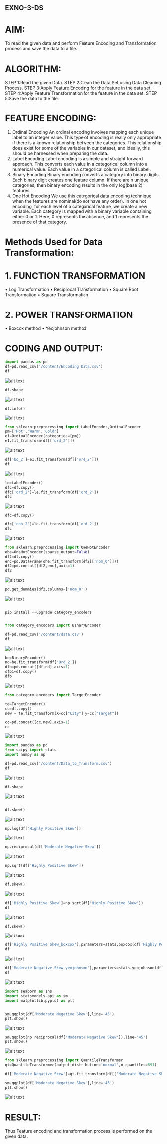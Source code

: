 ## EXNO-3-DS

# AIM:
To read the given data and perform Feature Encoding and Transformation process and save the data to a file.

# ALGORITHM:
STEP 1:Read the given Data.
STEP 2:Clean the Data Set using Data Cleaning Process.
STEP 3:Apply Feature Encoding for the feature in the data set.
STEP 4:Apply Feature Transformation for the feature in the data set.
STEP 5:Save the data to the file.

# FEATURE ENCODING:
1. Ordinal Encoding
An ordinal encoding involves mapping each unique label to an integer value. This type of encoding is really only appropriate if there is a known relationship between the categories. This relationship does exist for some of the variables in our dataset, and ideally, this should be harnessed when preparing the data.
2. Label Encoding
Label encoding is a simple and straight forward approach. This converts each value in a categorical column into a numerical value. Each value in a categorical column is called Label.
3. Binary Encoding
Binary encoding converts a category into binary digits. Each binary digit creates one feature column. If there are n unique categories, then binary encoding results in the only log(base 2)ⁿ features.
4. One Hot Encoding
We use this categorical data encoding technique when the features are nominal(do not have any order). In one hot encoding, for each level of a categorical feature, we create a new variable. Each category is mapped with a binary variable containing either 0 or 1. Here, 0 represents the absence, and 1 represents the presence of that category.

# Methods Used for Data Transformation:
  # 1. FUNCTION TRANSFORMATION
• Log Transformation
• Reciprocal Transformation
• Square Root Transformation
• Square Transformation
  # 2. POWER TRANSFORMATION
• Boxcox method
• Yeojohnson method

# CODING AND OUTPUT:
      

```python 
import pandas as pd
df=pd.read_csv('/content/Encoding Data.csv')
df
```

![alt text](<Screenshot 2024-09-24 113250.png>)


```python 
df.shape

```
![alt text](<Screenshot 2024-09-24 113340.png>)


```python 
df.info()

```

![alt text](<Screenshot 2024-09-24 113350.png>)


```python 
from sklearn.preprocessing import LabelEncoder,OrdinalEncoder
pm=['Hot','Warm','Cold']
e1=OrdinalEncoder(categories=[pm])
e1.fit_transform(df[['ord_2']])
```

![alt text](<Screenshot 2024-09-24 113402.png>)


```python 
df['bo_2']=e1.fit_transform(df[['ord_2']])
df

```

![alt text](<Screenshot 2024-09-24 113416-1.png>)


```python 
le=LabelEncoder()
dfc=df.copy()
dfc['ord_2']=le.fit_transform(df['ord_2'])
dfc
```

![alt text](<Screenshot 2024-09-24 113416.png>)


```python 
dfc=df.copy()

```


```python 
dfc['con_2']=le.fit_transform(df['ord_2'])
dfc
```


![alt text](<Screenshot 2024-09-24 113512.png>)

```python 
from sklearn.preprocessing import OneHotEncoder
ohe=OneHotEncoder(sparse_output=False)
df2=df.copy()
enc=pd.DataFrame(ohe.fit_transform(df2[['nom_0']]))
df2=pd.concat([df2,enc],axis=1)
df2
```

![alt text](<Screenshot 2024-09-24 113809.png>)

```python 
pd.get_dummies(df2,columns=['nom_0'])

```

![alt text](<Screenshot 2024-09-24 113825.png>)


```python 

pip install --upgrade category_encoders
```



```python 

from category_encoders import BinaryEncoder
```



```python 
df=pd.read_csv('/content/data.csv')
df

```
![alt text](<Screenshot 2024-09-24 114309.png>)


```python 
be=BinaryEncoder()
nd=be.fit_transform(df['Ord_2'])
dfb=pd.concat([df,nd],axis=1)
sfb1=df.copy()
dfb
```
![alt text](<Screenshot 2024-09-24 114338.png>)



```python 
from category_encoders import TargetEncoder

```



```python 
te=TargetEncoder()
cc=df.copy()
new = te.fit_transform(X=cc["City"],y=cc["Target"])

```


```python 
cc=pd.concat([cc,new],axis=1)
cc

```
![alt text](<Screenshot 2024-09-24 114618.png>)


```python 
import pandas as pd
from scipy import stats
import numpy as np

```



```python 
df=pd.read_csv('/content/Data_to_Transform.csv')
df

```
![alt text](<Screenshot 2024-10-01 084800.png>)


```python 
df.shape

```
![alt text](<Screenshot 2024-10-01 084827.png>)


```python 

df.skew()
```
![alt text](<Screenshot 2024-10-01 084851.png>)

```python 
np.log(df['Highly Positive Skew'])

```
![alt text](<Screenshot 2024-10-01 084859.png>)

```python 
np.reciprocal(df['Moderate Negative Skew'])

```

![alt text](<Screenshot 2024-10-01 084913.png>)

```python 
np.sqrt(df['Highly Positive Skew'])

```

![alt text](<Screenshot 2024-10-01 085406.png>)

```python 
df.skew()

```

![alt text](<Screenshot 2024-10-01 085415.png>)

```python 
df['Highly Positive Skew']=np.sqrt(df['Highly Positive Skew'])
df

```

![alt text](<Screenshot 2024-10-01 085428.png>)


```python 
df.skew()

```

![alt text](<Screenshot 2024-10-01 085449.png>)

```python 
df['Highly Positive Skew_boxcox'],parameters=stats.boxcox(df['Highly Positive Skew'])
df
```


![alt text](<Screenshot 2024-10-01 085504.png>)

```python 
df['Moderate Negative Skew_yeojohnson'],parameters=stats.yeojohnson(df['Moderate Negative Skew'])
df
```

![alt text](<Screenshot 2024-10-01 085534.png>)

```python 
import seaborn as sns
import statsmodels.api as sm
import matplotlib.pyplot as plt

```


```python 

sm.qqplot(df['Moderate Negative Skew'],line='45')
plt.show()
```

![alt text](<Screenshot 2024-10-01 085550.png>)

```python 
sm.qqplot(np.reciprocal(df['Moderate Negative Skew']),line='45')
plt.show()

```
![alt text](<Screenshot 2024-10-01 085612.png>)

```python 
from sklearn.preprocessing import QuantileTransformer
qt=QuantileTransformer(output_distribution='normal',n_quantiles=891)

```


```python 
df['Moderate Negative Skew']=qt.fit_transform(df[['Moderate Negative Skew']])

```

```python 
sm.qqplot(df['Moderate Negative Skew'],line='45')
plt.show()

```
![alt text](<Screenshot 2024-10-01 085624.png>)

# RESULT:
   Thus Feature encodind and transformation process is performed on the given data.
       
